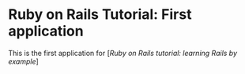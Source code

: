 # Ruby on Rails Tutorial: First application

This is the first application for [*Ruby on Rails tutorial: learning Rails by example*]